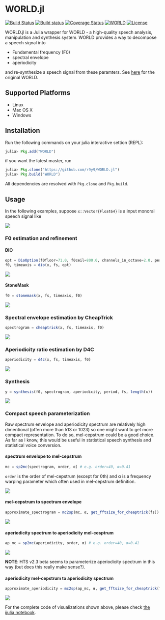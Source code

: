 # WORLD.jl

[![Build Status](https://travis-ci.org/r9y9/WORLD.jl.svg?branch=master)](https://travis-ci.org/r9y9/WORLD.jl)
[![Build status](https://ci.appveyor.com/api/projects/status/j6xrcx8s6wyahacs?svg=true)](https://ci.appveyor.com/project/r9y9/world-jl)
[![Coverage Status](https://coveralls.io/repos/r9y9/WORLD.jl/badge.svg?branch=master)](https://coveralls.io/r/r9y9/WORLD.jl?branch=master)
[![WORLD](http://pkg.julialang.org/badges/WORLD_release.svg)](http://pkg.julialang.org/?pkg=WORLD&ver=release)
[![License](http://img.shields.io/badge/license-MIT-brightgreen.svg?style=flat)](LICENSE.md)

WORLD.jl is a Julia wrapper for WORLD - a high-quality speech analysis, manipulation and synthesis system. WORLD provides a way to decompose a speech signal into

- Fundamental frequency (F0)
- spectral envelope
- aperiodicity

and re-synthesize a speech signal from these paramters. See [here](http://ml.cs.yamanashi.ac.jp/world/english/index.html) for the original WORLD.

## Supported Platforms

- Linux
- Mac OS X
- Windows

## Installation

Run the following commands on your julia interactive settion (REPL):

```julia
julia> Pkg.add("WORLD")
```

if you want the latest master, run

```julia
julia> Pkg.clone("https://github.com/r9y9/WORLD.jl")
julia> Pkg.build("WORLD")
```

All dependencies are resolved with `Pkg.clone` and `Pkg.build`.

## Usage

In the following examples, suppose `x::Vector{Float64}` is a input monoral speech signal like

![](examples/x.png)

### F0 estimation and refinement

#### DIO

```julia
opt = DioOption(f0floor=71.0, f0ceil=800.0, channels_in_octave=2.0, period=period, speed=1)
f0, timeaxis = dio(x, fs, opt)
```

![](examples/f0_by_dio.png)

#### StoneMask

```julia
f0 = stonemask(x, fs, timeaxis, f0)
```

![](examples/f0_refinement.png)

### Spectral envelope estimation by CheapTrick

```julia
spectrogram = cheaptrick(x, fs, timeaxis, f0)
```

![](examples/envelope_by_cheaptrick.png)

### Aperiodicity ratio estimation by D4C

```julia
aperiodicity = d4c(x, fs, timeaxis, f0)
```

![](examples/aperiodicity_by_d4c.png)

### Synthesis

```julia
y = synthesis(f0, spectrogram, aperiodicity, period, fs, length(x))
```

![](examples/synthesis.png)

### Compact speech parameterization

Raw spectrum envelope and aperiodicity spectrum are relatively high dimentional (offen more than 513 or 1023) so one might want to get more compact representation. To do so, mel-cepstrum could be a good choice. As far as I know, this would be useful in statistical speech synthesis and statistical voice conversion.

#### spectrum envelope to mel-cepstrum

```julia
mc = sp2mc(spectrogram, order, α) # e.g. order=40, α=0.41
```

`order` is the order of mel-cepstrum (except for 0th) and α is a frequency warping parameter which often used in mel-cepstrum definition.

![](examples/melcepstrum.png)

#### mel-cepstrum to spectrum envelope

```julia
approximate_spectrogram = mc2sp(mc, α, get_fftsize_for_cheaptrick(fs))
```

![](examples/envelope_reconstructed_from_melcepstrum.png)

#### aperiodicity spectrum to aperiodicity mel-cesptrum

```julia
ap_mc = sp2mc(aperiodicity, order, α) # e.g. order=40, α=0.41
```

![](examples/aperiodicity_melcepstrum.png)

**NOTE**: HTS v2.3 beta seems to parameterize aperiodicity spectrum in this way (but does this really make sense?).

#### aperiodicity mel-cepstrum to aperiodicity spectrum

```julia
approximate_aperiodicity = mc2sp(ap_mc, α, get_fftsize_for_cheaptrick(fs))
```

![](examples/approximate_aperiodicity.png)

For the complete code of visualizations shown above, please check [the ijulia notebook](http://nbviewer.ipython.org/github/r9y9/WORLD.jl/blob/master/examples/Demonstration%20of%20WORLD.jl.ipynb).
